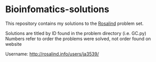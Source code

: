 # Bioinfomatics-solutions

This repository contains my solutions to the [Rosalind](http://rosalind.info/about/) problem set.

Solutions are titled by ID found in the problem directory (i.e. GC.py)
Numbers refer to order the problems were solved, not order found on website

Username: http://rosalind.info/users/ja3539/

